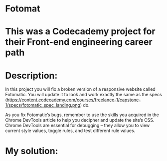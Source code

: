 # Fotomat

# This was a Codecademy project for their Front-end engineering career path 

# Description: 
  In this project you will fix a broken version of a responsive website called Fotomatic. 
  You will update it to look and work exactly the same as the specs 
  (https://content.codecademy.com/courses/freelance-1/capstone-1/specs/fotomatic_spec_landing.png) 
  do.
  
  As you fix Fotomatic’s bugs, remember to use the skills you acquired in the Chrome DevTools 
  article to help you decipher and update the site’s CSS. Chrome DevTools are essential for 
  debugging – they allow you to view current style values, toggle rules, and test different 
  rule values.
  
 # My solution: 
  
